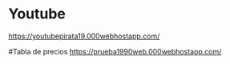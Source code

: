 # Youtube
https://youtubepirata19.000webhostapp.com/

#Tabla de precios
https://prueba1990web.000webhostapp.com/
